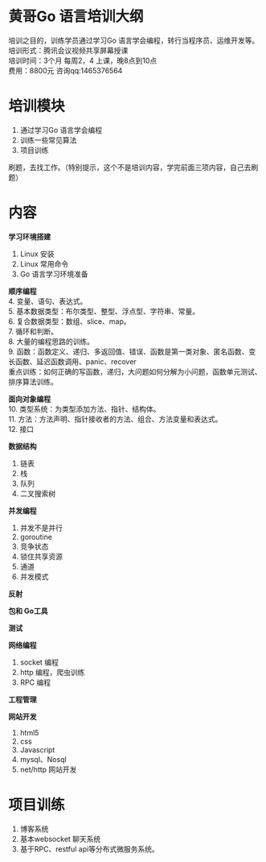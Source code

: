 # 黄哥Go 语言培训大纲

培训之目的，训练学员通过学习Go 语言学会编程，转行当程序员、运维开发等。   
培训形式：腾讯会议视频共享屏幕授课   
培训时间：3个月 每周2，4 上课，晚8点到10点  
费用：8800元  咨询qq:1465376564    

# 培训模块    

1. 通过学习Go 语言学会编程    
2. 训练一些常见算法    
3. 项目训练    

刷题，去找工作。（特别提示，这个不是培训内容，学完前面三项内容，自己去刷题）    

# 内容    
**学习环境搭建**    
1. Linux 安装    
2. Linux 常用命令    
3. Go 语言学习环境准备    

**顺序编程**    
4. 变量、语句、表达式。    
5. 基本数据类型：布尔类型、整型、浮点型、字符串、常量。   
6. 复合数据类型：数组、slice、map。    
7. 循环和判断。    
8. 大量的编程思路的训练。    
9. 函数：函数定义、递归、多返回值、错误、函数是第一类对象、匿名函数、变长函数、延迟函数调用、panic、recover    
重点训练：如何正确的写函数，递归，大问题如何分解为小问题，函数单元测试、排序算法训练。    

**面向对象编程**    
10. 类型系统：为类型添加方法、指针、结构体。    
11. 方法：方法声明、指针接收者的方法、组合、方法变量和表达式。   
12. 接口 

**数据结构**

1. 链表
2. 栈
3. 队列
4. 二叉搜索树  

**并发编程**    
1. 并发不是并行    
2. goroutine    
3. 竞争状态    
4. 锁住共享资源    
5. 通道    
6. 并发模式    

**反射**    

**包和 Go工具**    

**测试**    


**网络编程**    
1. socket 编程    
2. http 编程，爬虫训练   
3. RPC 编程    

**工程管理**    

**网站开发**    
1. html5    
2. css    
3. Javascript    
4. mysql、Nosql    
5. net/http 网站开发    


# 项目训练    
1. 博客系统    
2. 基本websocket 聊天系统    
3. 基于RPC、restful api等分布式微服务系统。    








